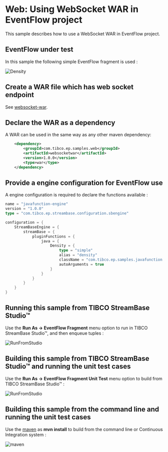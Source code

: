 # Web: Using WebSocket WAR in EventFlow project

This sample describes how to use a WebSocket WAR in EventFlow project.

## EventFlow under test

In this sample the following simple EventFlow fragment is used :

![Density](images/Density.png)

## Create a WAR file which has web socket endpoint

See [websocket-war](../../../../websocket-war/src/main/java/com/tibco/ep/samples/web/websocket/websocketwar).
## Declare the WAR as a dependency

A WAR can be used in the same way as any other maven dependency:

```xml
    <dependency>
        <groupId>com.tibco.ep.samples.web</groupId>
        <artifactId>websocketwar</artifactId>
        <version>1.0.0</version>
        <type>war</type>
    </dependency>
``` 

## Provide a engine configuration for EventFlow use

A engine configuration is required to declare the functions available :

```scala
name = "javafunction-engine"
version = "1.0.0"
type = "com.tibco.ep.streambase.configuration.sbengine"

configuration = {
    StreamBaseEngine = {
        streamBase = {
            pluginFunctions = {
                java = {
                    Density = {
                        type = "simple"
                        alias = "density"
                        className = "com.tibco.ep.samples.javafunction.UtilFunctions"
                        autoArguments = true
                    }
                }
            }
        }
    }
}

```

## Running this sample from TIBCO StreamBase Studio&trade;

Use the **Run As -> EventFlow Fragment** menu option to run in TIBCO StreamBase Studio&trade;, and then enqueue tuples :

![RunFromStudio](images/studio.gif)

## Building this sample from TIBCO StreamBase Studio&trade; and running the unit test cases

Use the **Run As -> EventFlow Fragment Unit Test** menu option to build from TIBCO StreamBase Studio&trade; :

![RunFromStudio](images/studiounit.gif)

## Building this sample from the command line and running the unit test cases

Use the [maven](https://maven.apache.org) as **mvn install** to build from the command line or Continuous Integration system :

![maven](images/maven.gif)

